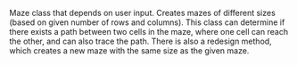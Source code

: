 Maze class that depends on user input. Creates mazes of different sizes (based on given number of rows and columns). This class can determine if there exists a path between two cells in the maze, where one cell can reach the other, and can also trace the path. There is also a redesign method, which creates a new maze with the same size as the given maze.